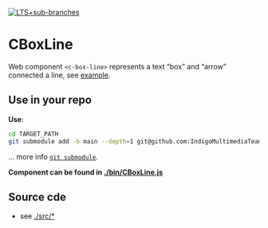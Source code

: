 [![LTS+sub-branches](https://img.shields.io/badge/submodule-LTS+sub--branches-informational?style=flat-square&logo=git)](https://github.com/IndigoMultimediaTeam/lts-driven-git-submodules)
# CBoxLine
Web component `<c-box-line>` represents a text “box” and “arrow” connected a line, see
[example](https://refined-github-html-preview.kidonng.workers.dev/IndigoMultimediaTeam/c-box-line/raw/main/docs/examples.html).

## Use in your repo
**Use**:
```bash
cd TARGET_PATH
git submodule add -b main --depth=1 git@github.com:IndigoMultimediaTeam/c-box-line.git
```
… more info [`git submodule`](https://gist.github.com/jaandrle/b4836d72b63a3eefc6126d94c683e5b3).

**Component can be found in [./bin/CBoxLine.js](./bin/CBoxLine.js)**

## Source cde
- see [./src/\*](./src)

